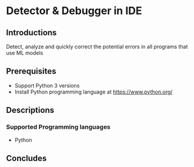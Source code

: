 #  Detector & Debugger in IDE

## Introductions
Detect, analyze and quickly correct the potential errors in all programs that use ML models
## Prerequisites
+ Support Python 3 versions
+ Install Python programming language at https://www.python.org/
## Descriptions
### Supported Programming languages
+ Python
## Concludes
